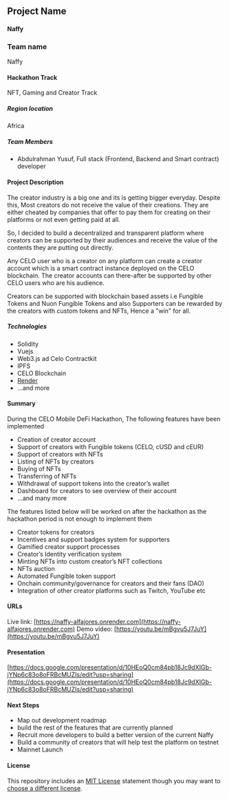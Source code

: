 
## Project Name

#### Naffy

### Team name
Naffy

#### Hackathon Track
 NFT, Gaming and Creator Track

##### Region location
Africa

##### Team Members
- Abdulrahman Yusuf, Full stack (Frontend, Backend and Smart contract) developer

#### Project Description

The creator industry is a big one and its is getting bigger everyday. Despite this, Most creators do not receive the value of their creations. They are either cheated by companies that offer to pay them for creating on their platforms or not even getting paid at all.

So, I decided to build a decentralized and transparent platform where creators can be supported by their audiences and receive the value of the contents they are putting out directly.

Any CELO user who is a creator on any platform can create a creator account which is a smart contract instance deployed on the CELO blockchain. The creator accounts can there-after be supported by other CELO users who are his audience.

Creators can be supported with blockchain based assets i.e Fungible Tokens and Nuon Fungible Tokens and also Supporters can be rewarded by the creators with custom tokens and NFTs, Hence a "win" for all. 

##### Technologies
- Solidity
- Vuejs
- Web3.js ad Celo Contractkit
- IPFS 
- CELO Blockchain
- [Render](https://render.com)
- ...and more

#### Summary

During the CELO Mobile DeFi Hackathon, The following features have been implemented

- Creation of creator account
- Support of creators with Fungible tokens (CELO, cUSD and cEUR)
- Support of creators with NFTs
- Listing of NFTs by creators
- Buying of NFTs
- Transferring of NFTs
- Withdrawal of support tokens into the creator’s wallet
- Dashboard for creators to see overview of their account
- ...and many more

The features listed below will be worked on after the hackathon as the hackathon period is not enough to implement them
- Creator tokens for creators
- Incentives and support badges system for supporters 
- Gamified creator support processes
- Creator’s Identity verification system
- Minting NFTs into custom creator’s NFT collections
- NFTs auction
- Automated Fungible token support
- Onchain community/governance for creators and their fans (DAO)
- Integration of other creator platforms such as Twitch, YouTube etc

#### URLs
Live link: [https://naffy-alfajores.onrender.com](https://naffy-alfajores.onrender.com)
Demo video: [https://youtu.be/mBgvu5J7JuY](https://youtu.be/mBgvu5J7JuY)

#### Presentation
[https://docs.google.com/presentation/d/10HEoQ0cm84pb18Jc9dXIGb-jYNp6c83o8oFRBcMUZIs/edit?usp=sharing](https://docs.google.com/presentation/d/10HEoQ0cm84pb18Jc9dXIGb-jYNp6c83o8oFRBcMUZIs/edit?usp=sharing)

#### Next Steps
- Map out development roadmap 
- build the rest of the features that are currently planned
- Recruit more developers to build a better version of the current Naffy
- Build a community of creators that will help test the platform on testnet
- Mainnet Launch

#### License
This repository includes an [MIT License](https://opensource.org/licenses/MIT) statement though you may want to [choose a different license](https://choosealicense.com/).
